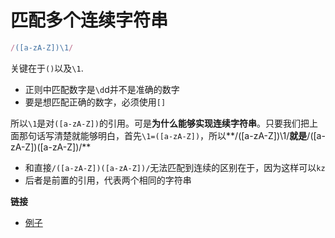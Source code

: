 # 匹配多个连续字符串


```javascript
/([a-zA-Z])\1/
```

关键在于`()`以及`\1`.

* 正则中匹配数字是`\d`d并不是准确的数字
* 要是想匹配正确的数字，必须使用`[]`

所以`\1`是对`([a-zA-Z])`的引用。可是**为什么能够实现连续字符串**。只要我们把上面那句话写清楚就能够明白，首先`\1=([a-zA-Z])`，所以**/([a-zA-Z])\1/**就是**/([a-zA-Z])([a-zA-Z])/**

* 和直接`/([a-zA-Z])([a-zA-Z])/`无法匹配到连续的区别在于，因为这样可以`kz`
* 后者是前置的引用，代表两个相同的字符串

**链接**

* [例子](https://blog.csdn.net/heyue_99/article/details/68927621)